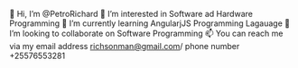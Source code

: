 👋 Hi, I’m @PetroRichard
👀 I’m interested in Software ad Hardware Programming 
🌱 I’m currently learning AngularjJS Programming Lagauage
💞️ I’m looking to collaborate on Software Programming
📫 You can reach me via my email address richsonman@gmail.com/ phone number +25576553281
